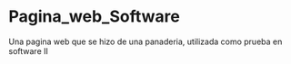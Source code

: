 # Pagina_web_Software
Una pagina web que se hizo de una panaderia, utilizada como prueba en software II
